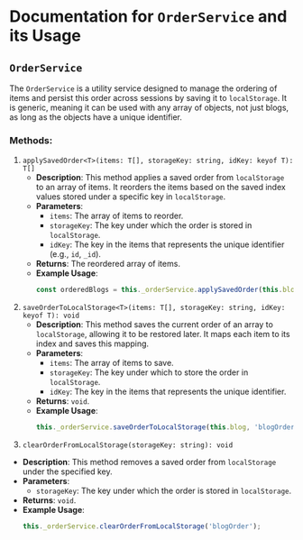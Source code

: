 # Documentation for `OrderService` and its Usage

## `OrderService`

The `OrderService` is a utility service designed to manage the ordering of items and persist this order across sessions by saving it to `localStorage`. It is generic, meaning it can be used with any array of objects, not just blogs, as long as the objects have a unique identifier.

### Methods:

1. `applySavedOrder<T>(items: T[], storageKey: string, idKey: keyof T): T[]`
   - **Description**: This method applies a saved order from `localStorage` to an array of items. It reorders the items based on the saved index values stored under a specific key in `localStorage`.
   - **Parameters**:
     - `items`: The array of items to reorder.
     - `storageKey`: The key under which the order is stored in `localStorage`.
     - `idKey`: The key in the items that represents the unique identifier (e.g., `id`, `_id`).
   - **Returns**: The reordered array of items.
   - **Example Usage**:
      ```typescript
      const orderedBlogs = this._orderService.applySavedOrder(this.blog, 'blogStorage', '_id');
      ```
2. `saveOrderToLocalStorage<T>(items: T[], storageKey: string, idKey: keyof T): void`
   - **Description**: This method saves the current order of an array to `localStorage`, allowing it to be restored later. It maps each item to its index and saves this mapping.
   - **Parameters**:
     - `items`: The array of items to save.
     - `storageKey`: The key under which to store the order in `localStorage`.
     - `idKey`: The key in the items that represents the unique identifier.
   - **Returns**: `void`.
   - **Example Usage**:
      ```typescript
      this._orderService.saveOrderToLocalStorage(this.blog, 'blogOrder', '_id');
      ```
3. `clearOrderFromLocalStorage(storageKey: string): void`
  - **Description**: This method removes a saved order from `localStorage` under the specified key.
  - **Parameters**:
    - `storageKey`: The key under which the order is stored in `localStorage`.
  - **Returns**: `void`.
  - **Example Usage**:
     ```typescript
     this._orderService.clearOrderFromLocalStorage('blogOrder');
     ```

